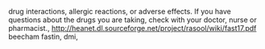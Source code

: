 drug interactions, allergic reactions, or adverse effects. If you have questions about the drugs you are taking, check with your doctor, nurse or pharmacist.,  http://heanet.dl.sourceforge.net/project/rasool/wiki/fast17.pdf beecham fastin,  dmi, 